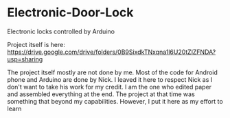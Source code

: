 # Electronic-Door-Lock
Electronic locks controlled by Arduino

Project itself is here:
https://drive.google.com/drive/folders/0B9SixdkTNxqna1l6U20tZlZFNDA?usp=sharing

The project itself mostly are not done by me. Most of the code for Android phone and Arduino are done by Nick.
I leaved it here to respect Nick as I don't want to take his work for my credit.
I am the one who edited paper and assembled everything at the end. The project at that time was something that beyond my capabilities.
However, I put it here as my effort to learn
